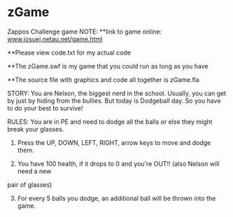 # zGame
Zappos Challenge game
NOTE:
**link to game online: www.josuej.netau.net/game.html

**Please view code.txt for my actual code

**The zGame.swf is my game that you could run as long as you have 

**The source file with graphics and code all together is zGame.fla



STORY: You are Nelson, the biggest nerd in the school. Usually, you can get by
just by hiding from the bullies. But today is Dodgeball day. So you have to 
do your best to survive!


RULES:
You are in PE and need to dodge all the balls or else they might break your glasses.

1. Press the UP, DOWN, LEFT, RIGHT, arrow keys to move and dodge them.

2. You have 100 health, if it drops to 0 and you're OUT!! (also Nelson will need a new 

pair of glasses)

3. For every 5 balls you dodge, an additional ball will be thrown into the game.
